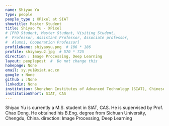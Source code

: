 ```yaml
---
name: Shiyao Yu
type: people
people_type : XPixel at SIAT
showtitle: Master Student
title: Shiyao Yu - XPixel
# [PhD Student, Master Student, Visiting Student,
#  Professor, Assistant Professor, Associate professor,
#  Alumni, Cooperation Professor]
profileName: shiyaoyu.png  # 186 * 186
profile: shiyaoyu2.jpg  # 570 * 725
direction : Image Processing, Deep Learning
layout: peoplepost  #  Do not change this
homepage: None
email: sy.yu1@siat.ac.cn
google : None
github : :None
linkedin: None
institution: Shenzhen Institutes of Advanced Technology (SIAT), Chinese Academy of Sciences (CAS)
institutionShort: SIAT, CAS
---
```


Shiyao Yu is currently a M.S. student in SIAT, CAS. He is supervised by Prof. Chao Dong. He obtained his B.Eng. degree from Sichuan University, Chengdu, China.
direction: Image Processing, Deep Learning
